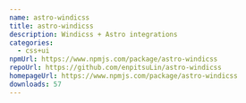 ```yaml
---
name: astro-windicss
title: astro-windicss
description: Windicss + Astro integrations
categories:
  - css+ui
npmUrl: https://www.npmjs.com/package/astro-windicss
repoUrl: https://github.com/enpitsuLin/astro-windicss
homepageUrl: https://www.npmjs.com/package/astro-windicss
downloads: 57
---
```

